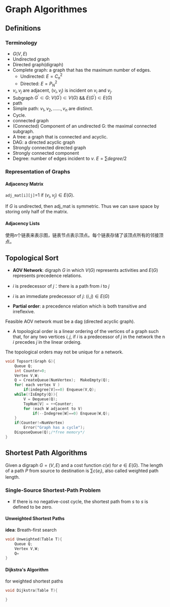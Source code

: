 # Graph Algorithmes



## Definitions

### Terminology

- $G(V,E)$
- Undirected graph
- Directed graph(digraph)
- Complete graph: a graph that has the maximum number of edges.
  - Undirected: $E=C_n^2$
  - Directed: $E=P_N^2$
- $v_i,v_j$ are adjacent, $(v_i,v_j)$ is incident on $v_i$ and $v_j$.
- Subgraph $G^{'}\subset G$: $V(G^{'})\subset V(G)$ && $E(G^{'})\subset E(G)$
- path
- Simple path: $v_1,v_2,……,v_n$ are distinct.
- Cycle.
- connected graph
-  (Connected) Component of an undirected G: the maximal connected subgraph.
- A tree: a graph that is connected and acyclic.
- DAG: a directed acyclic graph
- Strongly connected directed graph
- Strongly connected component
- Degree: number of edges incident to $v$. $E=\sum degree/2$

### Representation of Graphs

#### Adjacency Matrix

`adj_mat[i][j]`=1 if $(v_i,v_j)\in E(G)$.

If $G$ is undirected, then adj_mat is symmetric. Thus we can save space by storing only half of the matrix.

#### Adjacency Lists

使用$n$个链表来表示图，链表节点表示顶点。每个链表存储了该顶点所有的邻接顶点。



## Topological Sort

- **AOV Network**: digraph $G$ in which $V(G)$ represents activities and $E(G)$ represents precedence relations.

- $i$ is predecessor of $j$：there is a path from $i$ to $j$
- $i$ is an immediate predecessor of $j$: $(i,j)\in E(G)$

- **Partial order**: a precedence relation which is both transitive and irreflexive.

Feasible AOV network must be a dag (directed acyclic graph).

- A topological order is a linear ordering of the vertices of a graph such that, for any two vertices $i,j$, if $i$ is a predecessor of $j$ in the network the n $i$ precedes $j$ in the linear ordeing.

The topological orders may not be unique for a  network.  

```c
void Topsort(Graph G){
    Queue Q;
    int Counter=0;
    Vertex V,W;
    Q = CreateQueue(NumVertex);  MakeEmpty(Q);
    for( each vertex V )
        if(indegree[V]==0) Enqueue(V,Q);
    while(!IsEmpty(Q)){
        V = Dequeue(Q);
        TopNum[V] = ++Counter;
        for (each W adjacent to V)
            if(--Indegree[W]==0) Enqueue(W,Q);
    }
    if(Counter!=NumVertex)
        Error("Graph has a cycle");
    DisposeQueue(Q);/*free memory*/
}
```



## Shortest Path Algorithms

Given a digraph $G=(V,E)$ and a cost function $c(e)$ for $e\in E(G)$. The length of a path $P$ from source to destination is $\sum c(e_i)$, also called weighted path length.

### Single-Source Shortest-Path Problem

- If there is no negative-cost cycle, the shortest path from $s$ to $s$ is defined to be zero.

#### Unweighted Shortest Paths

**idea**: Breath-first search

```c
void Unweighted(Table T){
    Queue Q;
    Vertex V,W;
    Q=
}
```



#### Dijkstra's Algorithm

for weighted shortest paths

```c
void Dijkstra(Table T){
    
}
```

